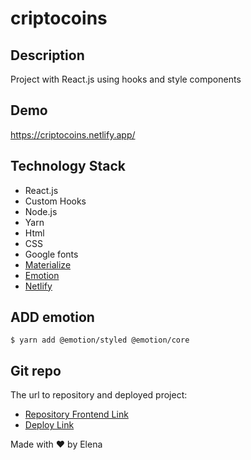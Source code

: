 # criptocoins


## Description
Project with React.js using hooks and style components


## Demo
https://criptocoins.netlify.app/


## Technology Stack
- React.js
- Custom Hooks
- Node.js
- Yarn
- Html
- CSS
- Google fonts
- [Materialize](https://materializecss.com/getting-started.html)   
- [Emotion](https://www.netlify.com/)
- [Netlify](https://www.netlify.com/)

## ADD emotion
```
$ yarn add @emotion/styled @emotion/core 
```

## Git repo
The url to repository and deployed project:

- [Repository Frontend Link](https://github.com/elenapiaggio/criptocoins)
- [Deploy Link](https://criptocoins.netlify.app/)


Made with :heart: by Elena
